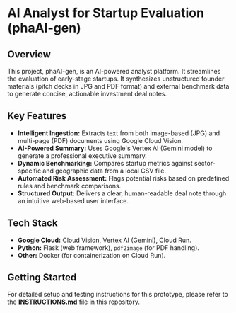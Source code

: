 # AI Analyst for Startup Evaluation (phaAI-gen)

## Overview

This project, phaAI-gen, is an AI-powered analyst platform. It streamlines the evaluation of early-stage startups. It synthesizes unstructured founder materials (pitch decks in JPG and PDF format) and external benchmark data to generate concise, actionable investment deal notes.

## Key Features

-   **Intelligent Ingestion:** Extracts text from both image-based (JPG) and multi-page (PDF) documents using Google Cloud Vision.
-   **AI-Powered Summary:** Uses Google's Vertex AI (Gemini model) to generate a professional executive summary.
-   **Dynamic Benchmarking:** Compares startup metrics against sector-specific and geographic data from a local CSV file.
-   **Automated Risk Assessment:** Flags potential risks based on predefined rules and benchmark comparisons.
-   **Structured Output:** Delivers a clear, human-readable deal note through an intuitive web-based user interface.

## Tech Stack

-   **Google Cloud:** Cloud Vision, Vertex AI (Gemini), Cloud Run.
-   **Python:** Flask (web framework), `pdf2image` (for PDF handling).
-   **Other:** Docker (for containerization on Cloud Run).

## Getting Started

For detailed setup and testing instructions for this prototype, please refer to the **[INSTRUCTIONS.md](INSTRUCTIONS.md)** file in this repository.
